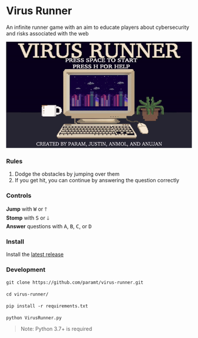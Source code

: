 # Virus Runner
An infinite runner game with an aim to educate players about cybersecurity and risks associated with the web

![Demo](demo.gif)

### Rules

1. Dodge the obstacles by jumping over them
2. If you get hit, you can continue by answering the question correctly

### Controls
**Jump** with <kbd>W</kbd> or <kbd>🡑</kbd> <br>
**Stomp** with <kbd>S</kbd> or <kbd>🡓</kbd> <br>
**Answer** questions with <kbd>A</kbd>, <kbd>B</kbd>, <kbd>C</kbd>, or <kbd>D</kbd>

### Install
Install the [latest release](https://github.com/paramt/virus-runner/releases)

### Development
```
git clone https://github.com/paramt/virus-runner.git

cd virus-runner/

pip install -r requirements.txt

python VirusRunner.py
```
> Note: Python 3.7+ is required

